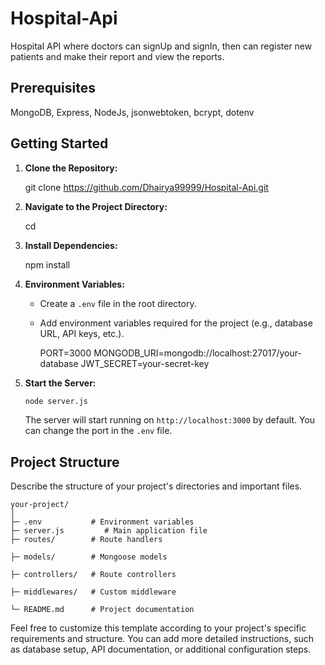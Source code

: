 # Hospital-Api

Hospital API where doctors can signUp and signIn, then can register new patients and make their report and view the reports.

## Prerequisites

MongoDB, Express, NodeJs, jsonwebtoken, bcrypt, dotenv

## Getting Started

1. **Clone the Repository:**

  
   git clone https://github.com/Dhairya99999/Hospital-Api.git
  

2. **Navigate to the Project Directory:**

   
   cd 
  

3. **Install Dependencies:**

   
   npm install
   

4. **Environment Variables:**

   - Create a `.env` file in the root directory.
   - Add environment variables required for the project (e.g., database URL, API keys, etc.).

     
     PORT=3000
     MONGODB_URI=mongodb://localhost:27017/your-database
     JWT_SECRET=your-secret-key
    

5. **Start the Server:**

   ```bash
   node server.js
   ```

   The server will start running on `http://localhost:3000` by default. You can change the port in the `.env` file.

## Project Structure

Describe the structure of your project's directories and important files.

```
your-project/
│
├─ .env           # Environment variables
├─ server.js         # Main application file
├─ routes/        # Route handlers

├─ models/        # Mongoose models

├─ controllers/   # Route controllers

├─ middlewares/   # Custom middleware

└─ README.md      # Project documentation
```


Feel free to customize this template according to your project's specific requirements and structure. You can add more detailed instructions, such as database setup, API documentation, or additional configuration steps.
